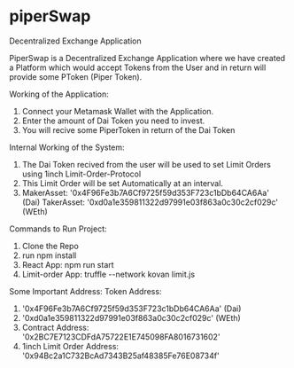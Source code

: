 # piperSwap
Decentralized Exchange Application 

PiperSwap is a Decentralized Exchange Application where we have created a Platform which would accept Tokens from the User and in return will provide some PToken (Piper Token).

Working of the Application:
1. Connect your Metamask Wallet with the Application.
2. Enter the amount of Dai Token you need to invest.
3. You will recive some PiperToken in return of the Dai Token

Internal Working of the System:
1. The Dai Token recived from the user will be used to set Limit Orders using 1inch Limit-Order-Protocol
2. This Limit Order will be set Automatically at an interval.
3.  MakerAsset: '0x4F96Fe3b7A6Cf9725f59d353F723c1bDb64CA6Aa' (Dai)
    TakerAsset: '0xd0a1e359811322d97991e03f863a0c30c2cf029c' (WEth)

Commands to Run Project:
1. Clone the Repo
2. run npm install
3. React App: npm run start
4. Limit-order App: truffle --network kovan limit.js

Some Important Address:
Token Address: 
1. '0x4F96Fe3b7A6Cf9725f59d353F723c1bDb64CA6Aa' (Dai)
2. '0xd0a1e359811322d97991e03f863a0c30c2cf029c' (WEth)
3. Contract Address: '0x2BC7E7123CDFdA75722E1E745098FA8016731602'
4. 1inch Limit Order Address: '0x94Bc2a1C732BcAd7343B25af48385Fe76E08734f'





